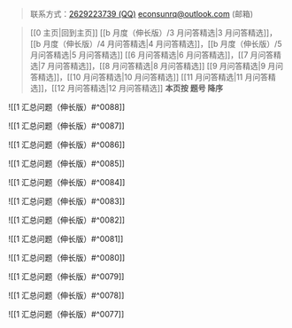 > 联系方式：<a href="https://qm.qq.com/q/iA1sKuakak">2629223739 (QQ)</a> <a href="mailto:econsunrq@outlook.com">econsunrq@outlook.com (邮箱)</a>

> [[0 主页|回到主页]]
> [[b 月度（伸长版）/3 月问答精选|3 月问答精选]]，[[b 月度（伸长版）/4 月问答精选|4 月问答精选]]，[[b 月度（伸长版）/5 月问答精选|5 月问答精选]]
> [[6 月问答精选|6 月问答精选]]，[[7 月问答精选|7 月问答精选]]，[[8 月问答精选|8 月问答精选]]
> [[9 月问答精选|9 月问答精选]]，[[10 月问答精选|10 月问答精选]]
> [[11 月问答精选|11 月问答精选]]，[[12 月问答精选|12 月问答精选]]
> **本页按 题号 降序**

![[1 汇总问题（伸长版）#^0088]]

![[1 汇总问题（伸长版）#^0087]]

![[1 汇总问题（伸长版）#^0086]]

![[1 汇总问题（伸长版）#^0085]]

![[1 汇总问题（伸长版）#^0084]]

![[1 汇总问题（伸长版）#^0083]]

![[1 汇总问题（伸长版）#^0082]]

![[1 汇总问题（伸长版）#^0081]]

![[1 汇总问题（伸长版）#^0080]]

![[1 汇总问题（伸长版）#^0079]]

![[1 汇总问题（伸长版）#^0078]]

![[1 汇总问题（伸长版）#^0077]]